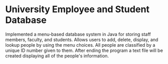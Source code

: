 # University Employee and Student Database
Implemented a menu-based database system in Java for storing staff members, faculty, and students. Allows users to add, delete, display, and lookup people by using the menu choices. All people are classified by a unique ID number given to them. After ending the program a text file will be created displaying all of the people's information.
